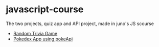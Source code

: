 # javascript-course
The two projects, quiz app and API project, made in juno's JS scourse

- [Random Trivia Game](https://github.com/Tasnado/javascript-course/tree/main/quiz)
- [Pokedex App using pokeApi](https://github.com/Tasnado/javascript-course/tree/main/pokedex)
